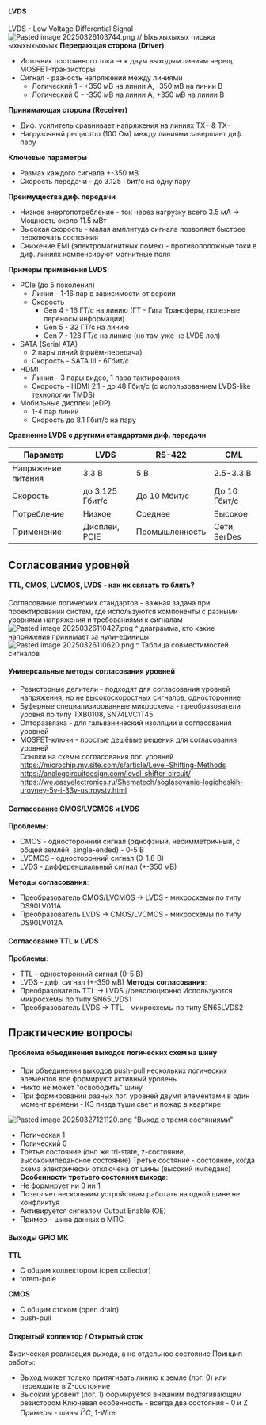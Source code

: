 #### LVDS

LVDS - Low Voltage Differential Signal
![Pasted image 20250326103744.png](%D0%9F%D0%B8%D0%BA%D1%87%D0%B8/%D0%9B%D0%B5%D0%BA%D1%86%D0%B8%D0%B8/Pasted%20image%2020250326103744.png)
// Ыхыхыхыхых писька ыхыхыхыхыых
**Передающая сторона (Driver)**

* Источник постоянного тока -> к двум выходым линиям черещ MOSFET-транзисторы
* Сигнал - разность напряжений между линиями
  * Логический 1 - +350 мВ на линии А, -350 мВ на линии В
  * Логический 0 - -350 мВ на линии А, +350 мВ на линии В

**Принимающая сторона (Receiver)**

* Диф. усилитель сравнивает напряжения на линиях TX+ & TX-
* Нагрузочный рещистор (100 Ом) между линиями завершает диф. пару

**Ключевые параметры**

* Размах каждого сигнала +-350 мВ
* Скорость передачи - до 3.125 Гбит/с на одну пару

**Преимущества диф. передачи**

* Низкое энергопотребление - ток через нагрузку всего 3.5 мА -> Мощность около 11.5 мВт
* Высокая скорость - малая амплитуда сигнала позволяет быстрее перключать состояния
* Снижение EMI (электромагнитных помех) - противоположные токи в диф. линиях компенсируют магнитные поля

**Примеры применения LVDS**:

* PCIe (до 5 поколения)
  * Линии - 1-16 пар в зависимости от версии
  * Скорость
    * Gen 4 - 16 ГТ/с на линию (ГТ - Гига Трансферы, полезные переносы информации)
    * Gen 5 - 32 ГТ/с на линию
    * Gen 7 - 128 ГТ/с на линию (но там уже не LVDS лол)
* SATA (Serial ATA)
  * 2 пары линий (приём-передача)
  * Скорость - SATA III - 6Гбит/с
* HDMI
  * Линии - 3 пары видео, 1 пара тактирования
  * Скорость - HDMI 2.1 - до 48 Гбит/с (с использованием LVDS-like технологии TMDS)
* Мобильные дисплеи (eDP)
  * 1-4 пар линий
  * Скорость до 8.1 Гбит/с на пару

**Сравнение LVDS с другими стандартами диф. передачи**

|Параметр|LVDS|RS-422|CML|
|--------|----|------|---|
|Напряжение питания|3.3 В|5 В|2.5-3.3 В|
|Скорость|до 3.125 Гбит/с|До 10 Мбит/с|До 10 Гбит/с|
|Потребление|Низкое|Среднее|Высокое|
|Применение|Дисплеи, PCIE|Промышленность|Сети, SerDes|

## Согласование уровней

#### TTL, CMOS, LVCMOS, LVDS - как их связать то блять?

Согласование логических стандартов - важная задача при проектировании систем, где используются компоненты с разными уровнями напряжения и требованиями к сигналам
![Pasted image 20250326110427.png](%D0%9F%D0%B8%D0%BA%D1%87%D0%B8/%D0%9B%D0%B5%D0%BA%D1%86%D0%B8%D0%B8/Pasted%20image%2020250326110427.png)
^ диаграмма, кто какие напряжения принимает за нули-единицы
![Pasted image 20250326110620.png](%D0%9F%D0%B8%D0%BA%D1%87%D0%B8/%D0%9B%D0%B5%D0%BA%D1%86%D0%B8%D0%B8/Pasted%20image%2020250326110620.png)
^ Таблица совместимостей сигналов

#### Универсальные методы согласования уровней

* Резисторные делители - подходят для согласования уровней напряжения, но не высокоскоростных сигналов, односторонние
* Буферные специализированные микросхема - преобразователи уровня по типу TXB0108, SN74LVC1T45
* Опторазвязка - для гальванический изоляции и согласования уровней
* MOSFET-ключи - простые дешёвые решения для согласования уровней  
  Ссылки на схемы согласования лог. уровней
  https://microchip.my.site.com/s/article/Level-Shifting-Methods
  https://analogcircuitdesign.com/level-shifter-circuit/
  https://we.easyelectronics.ru/Shematech/soglasovanie-logicheskih-urovney-5v-i-33v-ustroystv.html

#### Согласование CMOS/LVCMOS и LVDS

**Проблемы**:

* CMOS - односторонний сигнал (однофзный, несимметричный, с общей землёй, single-ended) - 0-5 В
* LVCMOS - односторонний сигнал (0-1.8 В)
* LVDS - дифференциальный сигнал (+-350 мВ)

**Методы согласования**:

* Преобразователь CMOS/LVCMOS -> LVDS - микросхемы по типу DS90LV011A
* Преобразователь LVDS -> CMOS/LVCMOS - микросхемы по типу DS90LV012A

#### Согласование TTL и LVDS

**Проблемы**:

* TTL - односторонний сигнал (0-5 В)
* LVDS - диф. сигнал (+-350 мВ)
  **Методы согласования**:
* Преобразователь TTL -> LVDS  //революционно
  Используются микросхемы по типу SN65LVDS1
* Преобразователь LVDS -> TTL - микросхемы по типу SN65LVDS2

## Практические вопросы

#### Проблема объединения выходов логических схем на шину

* При объединении выходов push-pull нескольких логических элементов все формируют активный уровень
* Никто не может "освободить" шину
* При формировании разных лог. уровней двумя элементами в один момент времени - КЗ пизда туши свет и пожар в квартире

![Pasted image 20250327121120.png](%D0%9F%D0%B8%D0%BA%D1%87%D0%B8/%D0%9B%D0%B5%D0%BA%D1%86%D0%B8%D0%B8/Pasted%20image%2020250327121120.png)
"Выход с тремя состяниями"

* Логическая 1
* Логический 0
* Третье состояние (оно же tri-state, z-состояние, высокоимпедансное состояние)
  Третье состяние - состояние, когда схема электрически отключена от шины (высокий импеданс)
  **Особенности третьего состояния выхода**:
* Не формирует ни 0 ни 1
* Позволяет нескольким устройствам работать на одной шине не конфликтуя
* Активируется сигналом Output Enable (OE)
* Пример - шина данных в МПС

#### Выходы GPIO МК

**TTL**

* С общим коллектором (open collector)
* totem-pole

**CMOS**

* С общим стоком (open drain)
* push-pull

#### Открытый коллектор / Открытый сток

Физическая реализация выхода, а не отдельное состояние
Принцип работы:

* Выход может только притягивать линию к земле (лог. 0) или переходить в Z-состояние
* Высокий уровент (лог. 1) формируется внешним подтягивающим резистором
  Ключевая особенность - всегда два состояния - 0 и Z
  Примеры - шины $I^2C$, 1-Wire
